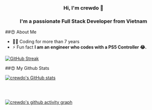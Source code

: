 <h3 align="center">Hi, I'm crewdo 👋</h1>
<h3 align="center">I'm a passionate Full Stack Developer from Vietnam</h3>

##😍 About Me

<!-- - 🎓 Graduated from the University of Information Technology VNUHCM -->

- 🧑‍💻 Coding for more than 7 years
- ⚡ Fun fact **I am an engineer who codes with a PS5 Controller 😂.**

[![GitHub Streak](https://streak-stats.demolab.com?user=crewdo&theme=dark&hide_border=true&border_radius=15&exclude_days=Sun%2CSat)](https://github.com/crewdo/github-readme-streak-stats)

##😍 My Github Stats

[![crewdo's GitHub stats](https://github-readme-stats.vercel.app/api?username=crewdo)](https://github.com/crewdo/github-readme-stats)

<br/>
<br/>

[![crewdo's github activity graph](https://github-readme-activity-graph.vercel.app/graph?username=crewdo&bg_color=00c4b3&color=ffffff&line=ffffff&point=ffffff&area=true&hide_border=true)](https://github.com/crewdo/github-readme-activity-graph)
<br/>
<br/>

